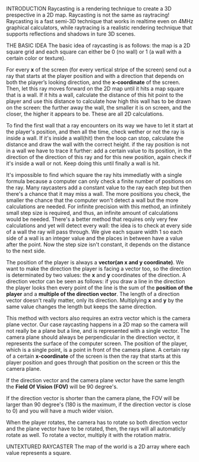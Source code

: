 INTRODUCTION
Raycasting is a rendering technique to create a 3D prespective in a 2D map. Raycasting is not the same as raytracing! Raycasting is a fast semi-3D technique that works in realtime even on 4MHz graphical calculators, while raytracing is a realistic rendering technique that supports reflections and shadows in ture 3D scenes.

THE BASIC IDEA
The basic idea of raycasting is as follows: the map is a 2D square grid and each square can either be 0 (no wall) or 1 (a wall with a certain color or texture).

For every **x** of the screen (for every vertical stripe of the screen) send out a ray that starts at the player position and with a direction that depends on both the player’s looking direction, and the **x-coordinate** of the screen. Then, let this ray moves forward on the 2D map until it hits a map square that is a wall. If it hits a wall, calculate the distance of this hit point to the player and use this distance to calculate how high this wall has to be drawn on the screen: the further away the wall, the smaller it is on screen, and the closer, the higher it appears to be. These are all 2D calculations.

To find the first wall that a ray encounters on its way we have to let it start at the player's position, and then all the time, check wether or not the ray is inside a wall. If it's inside a wall(hit) then the loop can stop, calculate the distance and draw the wall with the correct height. if the ray position is not in a wall we have to trace it further: add a certain value to its position, in the direction of the direction of this ray and for this new position, again check if it's inside a wall or not. Keep doing this until finally a wall is hit.

It's impossible to find which square the ray hits immediatly with a single formula because a computer can only check a finite number of positions on the ray. Many raycasters add a constant value to the ray each step but then there's a chance that it may miss a wall. The more positions you check, the smaller the chance that the computer won't detect a wall but the more calculations are needed. For infinite precision with this method, an infinitely small step size is required, and thus, an infinite amount of calculations would be needed. There's a better method that requires only very few calculations and yet  will detect every wall: the idea is to check at every side of a wall the ray will pass through. We give each square width 1 so each side of a wall is an integer value and the places in between have a value after the point. Now the step size isn't constant, it depends on the distance to the next side.

The position of the player is always a **vector(an x and y coordinate)**. We want to make the direction the player is facing a vector too, so the direction is determinated by two values: the **x** and **y** coordinates of the direction. A direction vector can be seen as follows: if you draw a line in the direction the player looks then every point of the line is the sum of the **position of the player** and a **multiple of the direction vector**. The length of a direction vector doesn't really matter, only its direction. Multiplying **x** and **y** by the same value changes the length but keeps the same direction.

This method with vectors also requires an extra vector which is the camera plane vector. Our case raycasting happens in a 2D map so the camera will not really be a plane but a line, and is represented with a single vector. The camera plane should always be perpendicular in the direction vector, it represents the surface of the computer screen. The position of the player, which is a single point, is a point in front of the camera plane. A certain ray of a certain **x-coordinate** of the screen is then the ray that starts at this player position and goes through that position on the screen or this the camera plane.

If the direction vector and the camera plane vector have the same length the **Field Of Vision (FOV)** will be 90 degree's.

If the direction vector is shorter than the camera plane, the FOV will be larger than 90 degree's (180 is the maximum, if the direction vector is close to 0) and you will have a much wider vision.

When the player rotates, the camera has to rotate so both direction vector and the plane vector have to be rotated, then, the rays will all automaticly rotate as well. To rotate a vector, multiply it with the rotation matrix.

UNTEXTURED RAYCASTER
The map of the world is a 2D array where each value represents a square. 